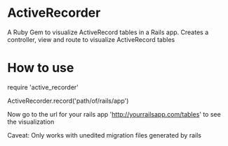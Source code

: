 # ActiveRecorder
A Ruby Gem to visualize ActiveRecord tables in a Rails app. Creates a controller, view and route to visualize ActiveRecord tables

# How to use
require 'active_recorder'

ActiveRecorder.record('path/of/rails/app')

Now go to the url for your rails app 'http://yourrailsapp.com/tables' to see the visualization

Caveat: Only works with unedited migration files generated by rails
